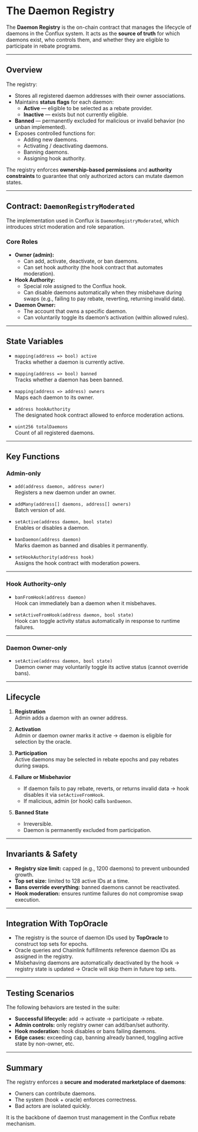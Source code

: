 # The Daemon Registry

The **Daemon Registry** is the on-chain contract that manages the lifecycle of daemons in the Conflux system. It acts as the **source of truth** for which daemons exist, who controls them, and whether they are eligible to participate in rebate programs.

---

## Overview

The registry:

- Stores all registered daemon addresses with their owner associations.
- Maintains **status flags** for each daemon:
  - **Active** — eligible to be selected as a rebate provider.
  - **Inactive** — exists but not currently eligible.
- **Banned** — permanently excluded for malicious or invalid behavior (no unban implemented).
- Exposes controlled functions for:
  - Adding new daemons.
  - Activating / deactivating daemons.
  - Banning daemons.
  - Assigning hook authority.

The registry enforces **ownership-based permissions** and **authority constraints** to guarantee that only authorized actors can mutate daemon states.

---

## Contract: `DaemonRegistryModerated`

The implementation used in Conflux is `DaemonRegistryModerated`, which introduces strict moderation and role separation.

### Core Roles

- **Owner (admin):**
  - Can add, activate, deactivate, or ban daemons.
  - Can set hook authority (the hook contract that automates moderation).
- **Hook Authority:**
  - Special role assigned to the Conflux hook.
  - Can disable daemons automatically when they misbehave during swaps (e.g., failing to pay rebate, reverting, returning invalid data).
- **Daemon Owner:**
  - The account that owns a specific daemon.
  - Can voluntarily toggle its daemon’s activation (within allowed rules).

---

## State Variables

- `mapping(address => bool) active`  
  Tracks whether a daemon is currently active.

- `mapping(address => bool) banned`  
  Tracks whether a daemon has been banned.

- `mapping(address => address) owners`  
  Maps each daemon to its owner.

- `address hookAuthority`  
  The designated hook contract allowed to enforce moderation actions.

- `uint256 totalDaemons`  
  Count of all registered daemons.

---

## Key Functions

### Admin-only
- `add(address daemon, address owner)`  
  Registers a new daemon under an owner.

- `addMany(address[] daemons, address[] owners)`  
  Batch version of `add`.

- `setActive(address daemon, bool state)`  
  Enables or disables a daemon.

- `banDaemon(address daemon)`  
  Marks daemon as banned and disables it permanently.

- `setHookAuthority(address hook)`  
  Assigns the hook contract with moderation powers.

---

### Hook Authority-only
- `banFromHook(address daemon)`  
  Hook can immediately ban a daemon when it misbehaves.

- `setActiveFromHook(address daemon, bool state)`  
  Hook can toggle activity status automatically in response to runtime failures.

---

### Daemon Owner-only
- `setActive(address daemon, bool state)`  
  Daemon owner may voluntarily toggle its active status (cannot override bans).

---

## Lifecycle

1. **Registration**  
   Admin adds a daemon with an owner address.

2. **Activation**  
   Admin or daemon owner marks it active → daemon is eligible for selection by the oracle.

3. **Participation**  
   Active daemons may be selected in rebate epochs and pay rebates during swaps.

4. **Failure or Misbehavior**  
   - If daemon fails to pay rebate, reverts, or returns invalid data → hook disables it via `setActiveFromHook`.
   - If malicious, admin (or hook) calls `banDaemon`.

5. **Banned State**  
   - Irreversible.
   - Daemon is permanently excluded from participation.

---

## Invariants & Safety

- **Registry size limit:** capped (e.g., 1200 daemons) to prevent unbounded growth.
- **Top set size:** limited to 128 active IDs at a time.
- **Bans override everything:** banned daemons cannot be reactivated.
- **Hook moderation:** ensures runtime failures do not compromise swap execution.

---

## Integration With TopOracle

- The registry is the source of daemon IDs used by **TopOracle** to construct top sets for epochs.
- Oracle queries and Chainlink fulfillments reference daemon IDs as assigned in the registry.
- Misbehaving daemons are automatically deactivated by the hook → registry state is updated → Oracle will skip them in future top sets.

---

## Testing Scenarios

The following behaviors are tested in the suite:

- **Successful lifecycle:** add → activate → participate → rebate.  
- **Admin controls:** only registry owner can add/ban/set authority.  
- **Hook moderation:** hook disables or bans failing daemons.  
- **Edge cases:** exceeding cap, banning already banned, toggling active state by non-owner, etc.  

---

## Summary

The registry enforces a **secure and moderated marketplace of daemons**:
- Owners can contribute daemons.  
- The system (hook + oracle) enforces correctness.  
- Bad actors are isolated quickly.  

It is the backbone of daemon trust management in the Conflux rebate mechanism.
